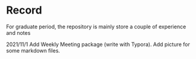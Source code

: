 # Record
For graduate period, the repository is mainly store a couple of experience and notes

2021/11/1
Add Weekly Meeting package (write with Typora). 
Add picture for some markdown files.
